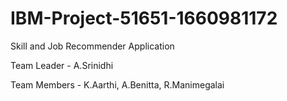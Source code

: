 # IBM-Project-51651-1660981172
Skill and Job Recommender Application

Team Leader - A.Srinidhi

Team Members - K.Aarthi,
               A.Benitta,
               R.Manimegalai
